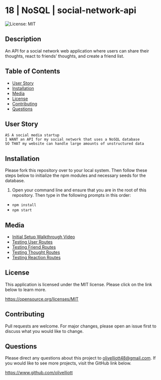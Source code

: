 # 18 | NoSQL | social-network-api
![License: MIT](https://img.shields.io/badge/License-MIT-yellow.svg)

## Description
An API for a social network web application where users can share their thoughts, react to friends’ thoughts, and create a friend list.

## Table of Contents
- [User Story](#user-story)
- [Installation](#installation)
- [Media](#media)
- [License](#license)
- [Contributing](#contributing)
- [Questions](#questions)

## User Story
```
AS A social media startup
I WANT an API for my social network that uses a NoSQL database
SO THAT my website can handle large amounts of unstructured data
```

## Installation

Please fork this repository over to your local system. Then follow these steps below to initialize the npm modules and necessary seeds for the database.

1. Open your command line and ensure that you are in the root of this repository. Then type in the following prompts in this order:

- `npm install`
- `npm start`

## Media

* [Initial Setup Walkthrough Video](https://drive.google.com/file/d/1R1afjH6vF5beWK88GP2D3jjugxziEtpW/view)
* [Testing User Routes](https://drive.google.com/file/d/11mRO276wqpG6EmoKg3N1tciB2SQUHHZx/view)
* [Testing Friend Routes](https://drive.google.com/file/d/1X8HkCE0FcdlYbnqswrQ3WAz27RbxR-HG/view)
* [Testing Thought Routes](https://drive.google.com/file/d/1DATFbTBWDpWBDvWLcHNj6PKKI5102O-J/view)
* [Testing Reaction Routes](https://drive.google.com/file/d/17qszR2d12jJtz0Cdl6OlsVJV3tb02-NU/view)

## License
This application is licensed under the MIT license. Please click on the link below to learn more.

https://opensource.org/licenses/MIT

## Contributing

Pull requests are welcome. For major changes, please open an issue first to discuss what you would like to change.

## Questions

Please direct any questions about this project to olivelliott48@gmail.com. If you would like to see more projects, visit the GitHub link below.

https://www.github.com/olivelliott